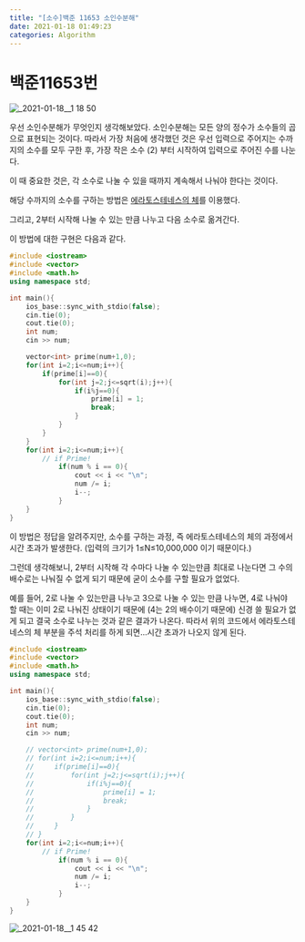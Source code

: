 ```yaml
---
title: "[소수]백준 11653 소인수분해"
date: 2021-01-18 01:49:23
categories: Algorithm
---
```


# 백준11653번

![_2021-01-18__1 18 50](https://user-images.githubusercontent.com/55180768/104849875-7f5bf500-592f-11eb-8383-470545b0f50c.png)

우선 소인수분해가 무엇인지 생각해보았다. 소인수분해는 모든 양의 정수가 소수들의 곱으로 표현되는 것이다. 따라서 가장 처음에 생각했던 것은 우선 입력으로 주어지는 수까지의 소수를 모두 구한 후, 가장 작은 소수 (2) 부터 시작하여 입력으로 주어진 수를 나눈다. 

이 때 중요한 것은, 각 소수로 나눌 수 있을 때까지 계속해서 나눠야 한다는 것이다. 

해당 수까지의 소수를 구하는 방법은 [에라토스테네스의 체](https://www.notion.so/11653-04ee9d110f8d46c68870f1140d78ffa5#a5223796659a4042a310bc95f68fa165)를 이용했다. 

그리고, 2부터 시작해 나눌 수 있는 만큼 나누고 다음 소수로 옮겨간다. 

이 방법에 대한 구현은 다음과 같다. 

```cpp
#include <iostream>
#include <vector>
#include <math.h>
using namespace std;

int main(){
    ios_base::sync_with_stdio(false);
    cin.tie(0);
    cout.tie(0);
    int num;
    cin >> num;

    vector<int> prime(num+1,0);
    for(int i=2;i<=num;i++){
        if(prime[i]==0){
            for(int j=2;j<=sqrt(i);j++){
                if(i%j==0){
                    prime[i] = 1;
                    break;
                }
            }
        }
    }
    for(int i=2;i<=num;i++){
        // if Prime!
            if(num % i == 0){
                cout << i << "\n";
                num /= i;
                i--;
            }
    }
}
```

이 방법은 정답을 알려주지만, 소수를 구하는 과정, 즉 에라토스테네스의 체의 과정에서 시간 초과가 발생한다. (입력의 크기가 1≤N≤10,000,000 이기 때문이다.)

그런데 생각해보니, 2부터 시작해 각 수마다 나눌 수 있는만큼 최대로 나눈다면 그 수의 배수로는 나눠질 수 없게 되기 때문에 굳이 소수를 구할 필요가 없었다. 

예를 들어, 2로 나눌 수 있는만큼 나누고 3으로 나눌 수 있는 만큼 나누면, 4로 나눠야 할 때는 이미 2로 나눠진 상태이기 때문에 (4는 2의 배수이기 때문에) 신경 쓸 필요가 없게 되고 결국 소수로 나누는 것과 같은 결과가 나온다. 따라서 위의 코드에서 에라토스테네스의 체 부분을 주석 처리를 하게 되면...시간 초과가 나오지 않게 된다. 

```cpp
#include <iostream>
#include <vector>
#include <math.h>
using namespace std;

int main(){
    ios_base::sync_with_stdio(false);
    cin.tie(0);
    cout.tie(0);
    int num;
    cin >> num;

    // vector<int> prime(num+1,0);
    // for(int i=2;i<=num;i++){
    //     if(prime[i]==0){
    //         for(int j=2;j<=sqrt(i);j++){
    //             if(i%j==0){
    //                 prime[i] = 1;
    //                 break;
    //             }
    //         }
    //     }
    // }
    for(int i=2;i<=num;i++){
        // if Prime!
            if(num % i == 0){
                cout << i << "\n";
                num /= i;
                i--;
            }
    }
}
```

![_2021-01-18__1 45 42](https://user-images.githubusercontent.com/55180768/104849880-8420a900-592f-11eb-806e-de73c3dbaf12.png)
